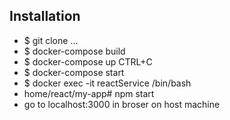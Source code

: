 ## Installation 
- $ git clone ...
- $ docker-compose build
- $ docker-compose up CTRL+C
- $ docker-compose start
- $ docker exec -it reactService /bin/bash 
-  home/react/my-app# npm start
- go to localhost:3000 in broser on host machine
